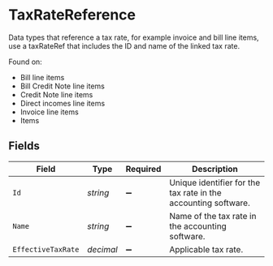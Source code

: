 # TaxRateReference

Data types that reference a tax rate, for example invoice and bill line items, use a taxRateRef that includes the ID and name of the linked tax rate.

Found on:

- Bill line items
- Bill Credit Note line items
- Credit Note line items
- Direct incomes line items
- Invoice line items
- Items


## Fields

| Field                                                          | Type                                                           | Required                                                       | Description                                                    |
| -------------------------------------------------------------- | -------------------------------------------------------------- | -------------------------------------------------------------- | -------------------------------------------------------------- |
| `Id`                                                           | *string*                                                       | :heavy_minus_sign:                                             | Unique identifier for the tax rate in the accounting software. |
| `Name`                                                         | *string*                                                       | :heavy_minus_sign:                                             | Name of the tax rate in the accounting software.               |
| `EffectiveTaxRate`                                             | *decimal*                                                      | :heavy_minus_sign:                                             | Applicable tax rate.                                           |